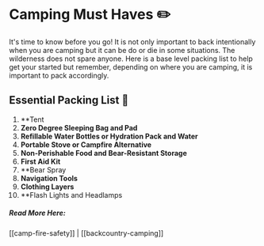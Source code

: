 # Camping Must Haves  ✏️

It's time to know before you go! It is not only important to back intentionally when you are camping but it can be do or die in some situations. The wilderness does not spare anyone. Here is a base level packing list to help get your started but remember, depending on where you are camping, it is important to pack accordingly. 

## Essential Packing List  📌
1. **Tent 
2. **Zero Degree Sleeping Bag and Pad** 
3. **Refillable Water Bottles or Hydration Pack and Water**
4. **Portable Stove or Campfire Alternative**
5. **Non-Perishable Food and Bear-Resistant Storage** 
6. **First Aid Kit** 
7. **Bear Spray 
8. **Navigation Tools** 
9. **Clothing Layers**
10. **Flash Lights and Headlamps

##### Read More Here: 
[[camp-fire-safety]] | [[backcountry-camping]]

